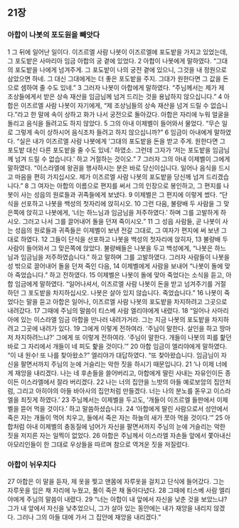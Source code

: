 ## 21장
### 아합이 나봇의 포도원을 빼앗다
1 그 뒤에 일어난 일이다. 이즈르엘 사람 나봇이 이즈르엘에 포도밭을 가지고 있었는데, 그 포도밭은 사마리아 임금 아합의 궁 곁에 있었다.
2 아합이 나봇에게 말하였다. “그대의 포도밭을 나에게 넘겨주게. 그 포도밭이 나의 궁전 곁에 있으니, 그것을 내 정원으로 삼았으면 하네. 그 대신 그대에게는 더 좋은 포도밭을 주지. 그대가 원한다면 그 값을 돈으로 셈하여 줄 수도 있네.”
3 그러자 나봇이 아합에게 말하였다. “주님께서는 제가 제 조상들에게서 받은 상속 재산을 임금님께 넘겨 드리는 것을 용납하지 않으십니다.”
4 아합은 이즈르엘 사람 나봇이 자기에게, “제 조상님들의 상속 재산을 넘겨 드릴 수 없습니다.”라고 한 말에 속이 상하고 화가 나서 궁전으로 돌아갔다. 아합은 자리에 누워 얼굴을 돌리고 음식을 들려고도 하지 않았다.
5 그의 아내 이제벨이 들어와서 물었다. “무슨 일로 그렇게 속이 상하시어 음식조차 들려고 하지 않으십니까?”
6 임금이 아내에게 말하였다. “실은 내가 이즈르엘 사람 나봇에게 ‘그대의 포도밭을 돈을 받고 주게. 원한다면 그 포도밭 대신 다른 포도밭을 줄 수도 있네.’ 하였소. 그런데 그자가 ‘저는 포도밭을 임금님께 넘겨 드릴 수 없습니다.’ 하고 거절하는 것이오.”
7 그러자 그의 아내 이제벨이 그에게 말하였다. “이스라엘에 왕권을 행사하시는 분은 바로 당신이십니다. 일어나 음식을 드시고 마음을 편히 가지십시오. 제가 이즈르엘 사람 나봇의 포도밭을 당신께 넘겨 드리겠습니다.”
8 그 여자는 아합의 이름으로 편지를 써서 그의 인장으로 봉인하고, 그 편지를 나봇이 사는 성읍의 원로들과 귀족들에게 보냈다.
9 이제벨은 그 편지에 이렇게 썼다. “단식을 선포하고 나봇을 백성의 첫자리에 앉히시오.
10 그런 다음, 불량배 두 사람을 그 맞은쪽에 앉히고 나봇에게, ‘너는 하느님과 임금님을 저주하였다.’ 하며 그를 고발하게 하시오. 그러고 나서 그를 끌어내어 돌을 던져 죽이시오.”
11 그 성읍 사람들, 곧 나봇이 사는 성읍의 원로들과 귀족들은 이제벨이 보낸 전갈 그대로, 그 여자가 편지에 써 보낸 그대로 하였다.
12 그들이 단식을 선포하고 나봇을 백성의 첫자리에 앉히자,
13 불량배 두 사람이 들어와서 그 맞은쪽에 앉았다. 불량배들은 나봇을 두고 백성에게, “나봇은 하느님과 임금님을 저주하였습니다.” 하고 말하며 그를 고발하였다. 그러자 사람들이 나봇을 성 밖으로 끌어내어 돌을 던져 죽인 다음,
14 이제벨에게 사람을 보내어 “나봇이 돌에 맞아 죽었습니다.” 하고 전하였다.
15 이제벨은 나봇이 돌에 맞아 죽었다는 소식을 듣고, 아합 임금에게 말하였다. “일어나셔서, 이즈르엘 사람 나봇이 돈을 받고 넘겨주기를 거절하던 그 포도밭을 차지하십시오. 나봇은 살아 있지 않습니다. 죽었습니다.”
16 나봇이 죽었다는 말을 듣고 아합은 일어나, 이즈르엘 사람 나봇의 포도밭을 차지하려고 그곳으로 내려갔다.
17 그때에 주님의 말씀이 티스베 사람 엘리야에게 내렸다.
18 “일어나 사마리아에 있는 이스라엘 임금 아합을 만나러 내려가거라. 그는 지금 나봇의 포도밭을 차지하려고 그곳에 내려가 있다.
19 그에게 이렇게 전하여라. ‘주님이 말한다. 살인을 하고 땅마저 차지하려느냐?’ 그에게 또 이렇게 전하여라. ‘주님이 말한다. 개들이 나봇의 피를 핥던 바로 그 자리에서 개들이 네 피도 핥을 것이다.’”
20 아합 임금이 엘리야에게 말하였다. “이 내 원수! 또 나를 찾아왔소?” 엘리야가 대답하였다. “또 찾아왔습니다. 임금님이 자신을 팔면서까지 주님의 눈에 거슬리는 악한 짓을 하시기 때문입니다.
21 ‘나 이제 너에게 재앙을 내리겠다. 나는 네 후손들을 쓸어버리고, 아합에게 딸린 사내는 자유인이든 종이든 이스라엘에서 잘라 버리겠다.
22 나는 너의 집안을 느밧의 아들 예로보암의 집안처럼, 그리고 아히야의 아들 바아사의 집안처럼 만들겠다. 너는 나의 분노를 돋우고 이스라엘을 죄짓게 하였다.’
23 주님께서는 이제벨을 두고도, ‘개들이 이즈르엘 들판에서 이제벨을 뜯어 먹을 것이다.’ 하고 말씀하셨습니다.
24 ‘아합에게 딸린 사람으로서 성안에서 죽은 자는 개들이 먹어 치우고, 들에서 죽은 자는 하늘의 새가 쪼아 먹을 것이다.’”
25 아합처럼 아내 이제벨의 충동질에 넘어가 자신을 팔면서까지 주님의 눈에 거슬리는 악한 짓을 저지른 자는 일찍이 없었다.
26 아합은 주님께서 이스라엘 자손들 앞에서 쫓아내신 아모리인들이 한 그대로 우상들을 따르며 참으로 역겨운 짓을 저질렀다.
### 아합이 뉘우치다
27 아합은 이 말을 듣자, 제 옷을 찢고 맨몸에 자루옷을 걸치고 단식에 들어갔다. 그는 자루옷을 입은 채 자리에 누웠고, 풀이 죽은 채 돌아다녔다.
28 그때에 티스베 사람 엘리야에게 주님의 말씀이 내렸다.
29 “너는 아합이 내 앞에서 자신을 낮춘 것을 보았느냐? 그가 내 앞에서 자신을 낮추었으니, 그가 살아 있는 동안에는 내가 재앙을 내리지 않겠다. 그러나 그의 아들 대에 가서 그 집안에 재앙을 내리겠다.”
